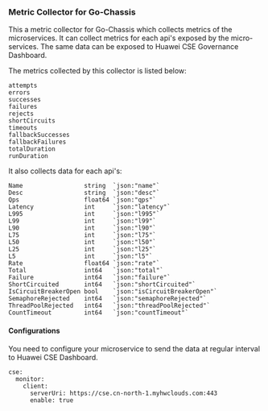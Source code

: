 ### Metric Collector for Go-Chassis
This a metric collector for Go-Chassis which collects metrics of the microservices. 
It can collect metrics for each api's exposed by the micro-services. The same data can be 
exposed to Huawei CSE Governance Dashboard.

The metrics collected by this collector is listed below:
```
attempts
errors
successes
failures
rejects
shortCircuits
timeouts
fallbackSuccesses
fallbackFailures
totalDuration
runDuration
```
It also collects data for each api's:
```
Name                 string  `json:"name"`
Desc                 string  `json:"desc"`
Qps                  float64 `json:"qps"`
Latency              int     `json:"latency"`
L995                 int     `json:"l995"`
L99                  int     `json:"l99"`
L90                  int     `json:"l90"`
L75                  int     `json:"l75"`
L50                  int     `json:"l50"`
L25                  int     `json:"l25"`
L5                   int     `json:"l5"`
Rate                 float64 `json:"rate"`
Total                int64   `json:"total"`
Failure              int64   `json:"failure"`
ShortCircuited       int64   `json:"shortCircuited"`
IsCircuitBreakerOpen bool    `json:"isCircuitBreakerOpen"`
SemaphoreRejected    int64   `json:"semaphoreRejected"`
ThreadPoolRejected   int64   `json:"threadPoolRejected"`
CountTimeout         int64   `json:"countTimeout"`
```

#### Configurations
You need to configure your microservice to send the data at regular interval to 
Huawei CSE Dashboard.

```
cse:
  monitor:
    client:
      serverUri: https://cse.cn-north-1.myhwclouds.com:443
      enable: true
```

